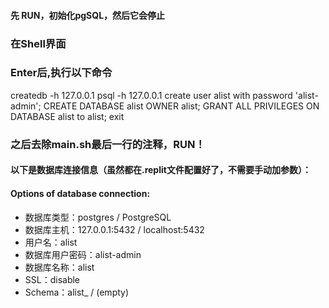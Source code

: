 #### 先 RUN，初始化pgSQL，然后它会停止

### 在Shell界面

### Enter后,执行以下命令

createdb -h 127.0.0.1
psql -h 127.0.0.1
create user alist with password 'alist-admin';
CREATE DATABASE alist OWNER alist;
GRANT ALL PRIVILEGES ON DATABASE alist to alist;
exit
### 之后去除main.sh最后一行的注释，RUN！

#### 以下是数据库连接信息（虽然都在.replit文件配置好了，不需要手动加参数）：
#### Options of database connection:

- 数据库类型：postgres / PostgreSQL
- 数据库主机：127.0.0.1:5432 / localhost:5432
- 用户名：alist
- 数据库用户密码：alist-admin
- 数据库名称：alist
- SSL：disable
- Schema：alist_ / (empty)
